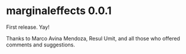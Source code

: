 # marginaleffects 0.0.1

First release. Yay!

Thanks to Marco Avina Mendoza, Resul Umit, and all those who offered comments
and suggestions.
